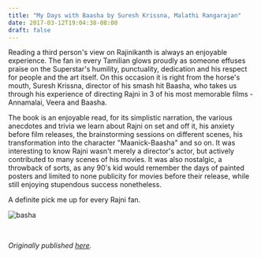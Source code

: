 ```yaml
---
title: "My Days with Baasha by Suresh Krissna, Malathi Rangarajan"
date: 2017-03-12T19:04:38-08:00
draft: false
---
```


Reading a third person's view on Rajinikanth is always an enjoyable experience. The fan in every Tamilian glows proudly as someone effuses praise on the Superstar's humility, punctuality, dedication and his respect for people and the art itself. On this occasion it is right from the horse's mouth, Suresh Krissna, director of his smash hit Baasha, who takes us through his experience of directing Rajni in 3 of his most memorable films - Annamalai, Veera and Baasha.

The book is an enjoyable read, for its simplistic narration, the various anecdotes and trivia we learn about Rajni on set and off it, his anxiety before film releases, the brainstorming sessions on different scenes, his transformation into the character "Maanick-Baasha" and so on. It was interesting to know Rajni wasn't merely a director's actor, but actively contributed to many scenes of his movies. It was also nostalgic, a throwback of sorts, as any 90's kid would remember the days of painted posters and limited to none publicity for movies before their release, while still enjoying stupendous success nonetheless.

A definite pick me up for every Rajni fan.


![basha](/basha.jpg)

&nbsp;&nbsp;

*Originally published [here](https://www.goodreads.com/review/show/1939465191).*